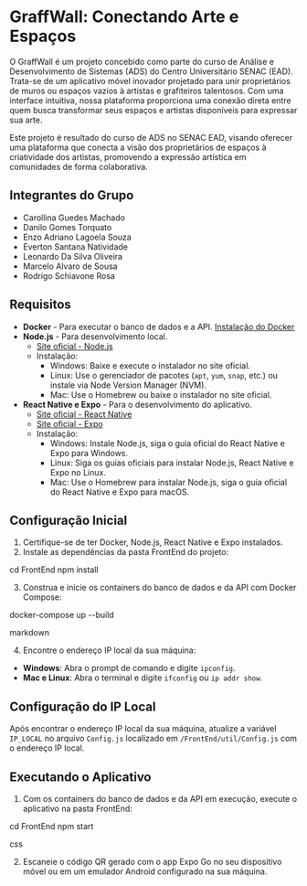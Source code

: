 # GraffWall: Conectando Arte e Espaços

O GraffWall é um projeto concebido como parte do curso de Análise e Desenvolvimento de Sistemas (ADS) do Centro Universitário SENAC (EAD). Trata-se de um aplicativo móvel inovador projetado para unir proprietários de muros ou espaços vazios à artistas e grafiteiros talentosos. Com uma interface intuitiva, nossa plataforma proporciona uma conexão direta entre quem busca transformar seus espaços e artistas disponíveis para expressar sua arte.

Este projeto é resultado do curso de ADS no SENAC EAD, visando oferecer uma plataforma que conecta a visão dos proprietários de espaços à criatividade dos artistas, promovendo a expressão artística em comunidades de forma colaborativa.

## Integrantes do Grupo
- Carollina Guedes Machado
- Danilo Gomes Torquato
- Enzo Adriano Lagoela Souza
- Everton Santana Natividade
- Leonardo Da Silva Oliveira
- Marcelo Alvaro de Sousa
- Rodrigo Schiavone Rosa

## Requisitos

- **Docker** - Para executar o banco de dados e a API. [Instalação do Docker](https://www.docker.com/get-started)
- **Node.js** - Para desenvolvimento local. 
  - [Site oficial - Node.js](https://nodejs.org/)
  - Instalação:
    - Windows: Baixe e execute o instalador no site oficial.
    - Linux: Use o gerenciador de pacotes (`apt`, `yum`, `snap`, etc.) ou instale via Node Version Manager (NVM).
    - Mac: Use o Homebrew ou baixe o instalador no site oficial.
- **React Native e Expo** - Para o desenvolvimento do aplicativo.
  - [Site oficial - React Native](https://reactnative.dev/)
  - [Site oficial - Expo](https://expo.dev/)
  - Instalação:
    - Windows: Instale Node.js, siga o guia oficial do React Native e Expo para Windows.
    - Linux: Siga os guias oficiais para instalar Node.js, React Native e Expo no Linux.
    - Mac: Use o Homebrew para instalar Node.js, siga o guia oficial do React Native e Expo para macOS.

## Configuração Inicial

1. Certifique-se de ter Docker, Node.js, React Native e Expo instalados.
2. Instale as dependências da pasta FrontEnd do projeto:

cd FrontEnd
npm install



3. Construa e inicie os containers do banco de dados e da API com Docker Compose:

docker-compose up --build

markdown

4. Encontre o endereço IP local da sua máquina:
- **Windows**: Abra o prompt de comando e digite `ipconfig`.
- **Mac e Linux**: Abra o terminal e digite `ifconfig` ou `ip addr show`.

## Configuração do IP Local

Após encontrar o endereço IP local da sua máquina, atualize a variável `IP_LOCAL` no arquivo `Config.js` localizado em `/FrontEnd/util/Config.js` com o endereço IP local.

## Executando o Aplicativo

1. Com os containers do banco de dados e da API em execução, execute o aplicativo na pasta FrontEnd:

cd FrontEnd
npm start

css

2. Escaneie o código QR gerado com o app Expo Go no seu dispositivo móvel ou em um emulador Android configurado na sua máquina.


